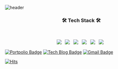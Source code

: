
![header](https://capsule-render.vercel.app/api?type=wave&color=auto&height=300&section=header&text=sojinkang&fontSize=90)


<h3 align="center"><b>🛠 Tech Stack 🛠</b></h3>
</br>
<p align="center">
<img src="https://img.shields.io/badge/HTML5-E34F26?style=flat-square&logo=HTML5&logoColor=white"/></a> &nbsp
<img src="https://img.shields.io/badge/Now Stuyding-1572B6?style=flat-square&logo=CSS3&logoColor=white"/></a> &nbsp
<img src="https://img.shields.io/badge/Now Stuyding-F7DF1E?style=flat-square&logo=JavaScript&logoColor=white"/></a> &nbsp
<img src="https://img.shields.io/badge/Now Stuyding-47A248?style=flat-square&logo=React&logoColor=white"/></a> &nbsp 
<img src="https://img.shields.io/badge/Now Stuyding-4479A1?style=flat-square&logo=TypeScript&logoColor=white"/></a> &nbsp 
<img src="https://img.shields.io/badge/Now Stuyding-339933?style=flat-square&logo=Node.js&logoColor=white"/></a> &nbsp
<!-- <img src="https://img.shields.io/badge/Android-3DDC84?style=flat-square&logo=Android&logoColor=white"/></a> &nbsp -->

 [![Portpolio Badge](http://img.shields.io/badge/-portpolio-black?style=flat-square&logo=github&link=https://sojinkang.tistory.com/)](https://sojinkang.tistory.com/)
 [![Tech Blog Badge](http://img.shields.io/badge/-Tech%20blog-black?style=flat-square&logo=github&link=https://sojinkang.tistory.com/)](https://sojinkang.tistory.com/)
  [![Gmail Badge](https://img.shields.io/badge/Gmail-d14836?style=flat-square&logo=Gmail&logoColor=white&link=mailto:sojinkang.tech@gmail.com)](mailto:sojinkang.tech@gmail.com)
  

[![Hits](https://hits.seeyoufarm.com/api/count/incr/badge.svg?url=https%3A%2F%2Fgithub.com%2Fsojinkang-github&count_bg=%23893DC8&title_bg=%23BC82D6&icon=&icon_color=%23E7E7E7&title=hits&edge_flat=false)](https://sojinkang.tistory.com/)

